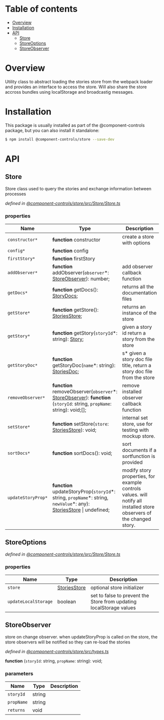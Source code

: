 # Table of contents

-   [Overview](#overview)
-   [Installation](#installation)
-   [API](#api)
    -   [Store](#store)
    -   [StoreOptions](#storeoptions)
    -   [StoreObserver](#storeobserver)

# Overview

Utility class to abstract loading the stories store from the webpack loader and provides an interface to access the store. Will also share the store accross bundles using localStorage and broadcastig messages.

# Installation

This package is usually installed as part of the @component-controls package, but you can also install it standalone:

```bash
$ npm install @component-controls/store --save-dev
```

# API

<tsdoc-typescript files="./src/types.ts" entry="./src/Store/Store.ts"/>

<!-- START-TSDOC-TYPESCRIPT -->

## Store

Store class used to query the stories and exchange information between processes

_defined in [@component-controls/store/src/Store/Store.ts](https://github.com/ccontrols/component-controls/tree/master/core/store/src/Store/Store.ts#L27)_



### properties

| Name               | Type                                                                                                                                        | Description                                                                                                           |
| ------------------ | ------------------------------------------------------------------------------------------------------------------------------------------- | --------------------------------------------------------------------------------------------------------------------- |
| `constructor*`     | **function** constructor                                                                                                                    | create a store with options                                                                                           |
| `config*`          | **function** config                                                                                                                         |                                                                                                                       |
| `firstStory*`      | **function** firstStory                                                                                                                     |                                                                                                                       |
| `addObserver*`     | **function** addObserver(`observer`\*: [StoreObserver](#storeobserver)): number;                                                            | add observer callback function                                                                                        |
| `getDocs*`         | **function** getDocs(): [StoryDocs](#storydocs);                                                                                            | returns all the documentation files                                                                                   |
| `getStore*`        | **function** getStore(): [StoriesStore](#storiesstore);                                                                                     | returns an instance of the store                                                                                      |
| `getStory*`        | **function** getStory(`storyId`\*: string): [Story](#story);                                                                                | given a story id return a story from the store                                                                        |
| `getStoryDoc*`     | **function** getStoryDoc(`name`\*: string): [StoriesDoc](#storiesdoc);                                                                      | s\* given a story doc file title, return a story doc file from the store                                              |
| `removeObserver*`  | **function** removeObserver(`observer`\*: [StoreObserver](#storeobserver)): **function** (`storyId`: string, `propName`: string): void;\[]; | remove installed observer callback function                                                                           |
| `setStore*`        | **function** setStore(`store`: [StoriesStore](#storiesstore)): void;                                                                        | internal set store, use for testing with mockup store.                                                                |
| `sortDocs*`        | **function** sortDocs(): void;                                                                                                              | sort documents if a sortfunction is provided                                                                          |
| `updateStoryProp*` | **function** updateStoryProp(`storyId`\*: string, `propName`\*: string, `newValue`\*: any): [StoriesStore](#storiesstore) \| undefined;     | modify story properties, for example controls values. will notify all installed store observers of the changed story. |

## StoreOptions

_defined in [@component-controls/store/src/Store/Store.ts](https://github.com/ccontrols/component-controls/tree/master/core/store/src/Store/Store.ts#L14)_



### properties

| Name                 | Type                          | Description                                                         |
| -------------------- | ----------------------------- | ------------------------------------------------------------------- |
| `store`              | [StoriesStore](#storiesstore) | optional store initializer                                          |
| `updateLocalStorage` | boolean                       | set to false to prevent the Store from updating localStorage values |

## StoreObserver

store on change observer.
when updateStoryProp is called on the store, the store observers will be notified
so they can re-load the stories

_defined in [@component-controls/store/src/types.ts](https://github.com/ccontrols/component-controls/tree/master/core/store/src/types.ts#L13)_

**function** (`storyId`: string, `propName`: string): void;

### parameters

| Name       | Type   | Description |
| ---------- | ------ | ----------- |
| `storyId`  | string |             |
| `propName` | string |             |
| `returns`  | void   |             |

<!-- END-TSDOC-TYPESCRIPT -->
